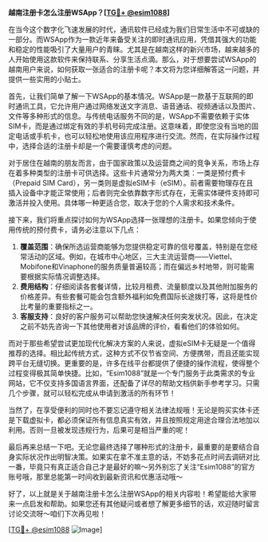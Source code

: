 **越南注册卡怎么注册WSApp？[[TG💪+ @esim1088](https://t.me/s/esim1088)]**

在当今这个数字化飞速发展的时代，通讯软件已经成为我们日常生活中不可或缺的一部分。而WSApp作为一款近年来备受关注的即时通讯应用，凭借其强大的功能和稳定的性能吸引了大量用户的青睐。尤其是在越南这样的新兴市场，越来越多的人开始使用这款软件来保持联系、分享生活点滴。那么，对于想要尝试WSApp的越南用户来说，如何获取一张适合的注册卡呢？本文将为您详细解答这一问题，并提供一些实用的小贴士。

首先，让我们简单了解一下WSApp的基本情况。WSApp是一款基于互联网的即时通讯工具，它允许用户通过网络发送文字消息、语音通话、视频通话以及图片、文件等多种形式的信息。与传统电话服务不同的是，WSApp不需要依赖于实体SIM卡，而是通过绑定有效的手机号码完成注册。这意味着，即使您没有当地的固定电话或手机卡，也可以轻松地使用该应用程序进行交流。然而，在实际操作过程中，选择合适的注册卡却是一个需要谨慎考虑的问题。

对于居住在越南的朋友而言，由于国家政策以及运营商之间的竞争关系，市场上存在着多种类型的注册卡可供选择。这些卡片通常分为两大类：一类是预付费卡（Prepaid SIM Card），另一类则是虚拟eSIM卡（eSIM）。前者需要物理存在且插入设备中才能正常使用；后者则完全依靠数字形式存在，无需实体硬件支持即可激活并投入使用。具体哪一种更适合您，取决于您的个人需求和技术条件。

接下来，我们将重点探讨如何为WSApp选择一张理想的注册卡。如果您倾向于使用传统的预付费卡，请务必注意以下几点：

1. **覆盖范围**：确保所选运营商能够为您提供稳定可靠的信号覆盖，特别是在您经常活动的区域。例如，在城市中心地区，三大主流运营商——Viettel、Mobifone和Vinaphone的服务质量普遍较高；而在偏远乡村地带，则可能需要根据实际情况调整选择。
2. **费用结构**：仔细阅读各套餐详情，比较月租费、流量额度以及其他附加服务的价格差异。有些套餐可能会包含额外福利如免费国际长途拨打等，这将是性价比考量的重要指标之一。
3. **客服支持**：良好的客户服务可以帮助您快速解决任何突发状况。因此，在决定之前不妨先咨询一下其他使用者对该品牌的评价，看看他们的体验如何。

而对于那些希望尝试更加现代化解决方案的人来说，虚拟eSIM卡无疑是一个值得推荐的选择。相比起传统方式，这种方式不仅节省空间、方便携带，而且还能实现跨平台无缝切换。更重要的是，许多在线平台都提供了便捷的操作流程，使得整个过程变得极其简单快捷。比如，“Esim1088”就是一个专门服务于此类需求的专业网站，它不仅支持多国语言界面，还配备了详尽的帮助文档供新手参考学习。只需几个步骤，就可以轻松完成从申请到激活的所有环节！

当然了，在享受便利的同时也不要忘记遵守相关法律法规哦！无论是购买实体卡还是下载虚拟卡，都必须保证所有信息真实有效，并且按照规定用途合理合法地加以利用。否则一旦被发现违规行为，后果可是相当严重的呢！

最后再来总结一下吧。无论您最终选择了哪种形式的注册卡，最重要的是要结合自身实际状况作出明智决策。如果实在拿不准主意的话，不妨多花点时间去调研对比一番，毕竟只有真正适合自己才是最好的嘛～另外别忘了关注“Esim1088”的官方账号哦，那里总能第一时间收到最新资讯和优惠活动哦～

好了，以上就是关于越南注册卡怎么注册WSApp的相关内容啦！希望能给大家带来一点启发和帮助。如果您还有其他疑问或者想了解更多细节的话，欢迎随时留言讨论交流呀～咱们下次再见啦！

[[TG💪+ @esim1088](https://t.me/s/esim1088) ![Image](https://i.postimg.cc/4NQfJmqS/Snipaste-2025-05-13-00-14-12.png)]
